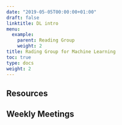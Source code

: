 ```yaml
---
date: "2019-05-05T00:00:00+01:00"
draft: false
linktitle: DL intro
menu:
  example:
    parent: Reading Group
    weight: 2
title: Rading Group for Machine Learning
toc: true
type: docs
weight: 2
---
```


## Resources

## Weekly Meetings